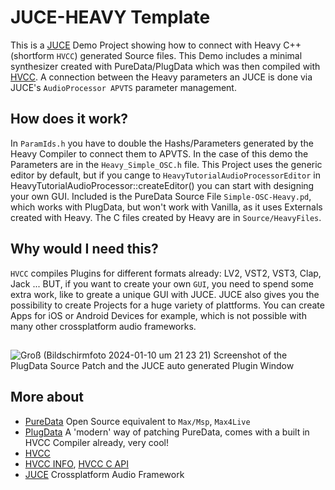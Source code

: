 # JUCE-HEAVY Template
This is a [JUCE](https://juce.com) Demo Project showing how to connect with Heavy C++ (shortform `HVCC`) generated Source files.
This Demo includes a minimal synthesizer created with PureData/PlugData which was then compiled with [HVCC](https://github.com/Wasted-Audio/hvcc). A connection between the Heavy parameters an JUCE is done via JUCE's `AudioProcessor APVTS` parameter management.



## How does it work?
In `ParamIds.h` you have to double the Hashs/Parameters generated by the Heavy Compiler to connect them to APVTS. In the case of this demo the Parameters are in the `Heavy_Simple_OSC.h` file.
This Project uses the generic editor by default, but if you cange to `HeavyTutorialAudioProcessorEditor` in HeavyTutorialAudioProcessor::createEditor() you can start with designing your own GUI.
Included is the PureData Source File `Simple-OSC-Heavy.pd`, which works with PlugData, but won't work with Vanilla, as it uses Externals created with Heavy. The C files created by Heavy are in `Source/HeavyFiles`.



## Why would I need this?
`HVCC` compiles Plugins for different formats already: LV2, VST2, VST3, Clap, Jack ... 
BUT, if you want to create your own `GUI`, you need to spend some extra work, like to greate a unique GUI with JUCE.
JUCE also gives you the possibility to create Projects for a huge variety of plattforms. You can create Apps for iOS or Android Devices for example, which is not possible with many other crossplatform audio frameworks.

##



![Groß (Bildschirmfoto 2024-01-10 um 21 23 21)](https://github.com/o-g-sus/JUCE-HEAVY/assets/1574482/965c4212-811f-4418-bd54-f9096a2225e6)
Screenshot of the PlugData Source Patch and the JUCE auto generated Plugin Window

## More about
- [PureData](https://puredata.info) Open Source equivalent to `Max/Msp`, `Max4Live`
- [PlugData](https://plugdata.org) A 'modern' way of patching PureData, comes with a built in HVCC Compiler already, very cool! 
- [HVCC](https://github.com/Wasted-Audio/hvcc) 
- [HVCC INFO](https://wasted-audio.github.io/hvcc/), [HVCC C API](https://wasted-audio.github.io/hvcc/docs/05.c.html)
- [JUCE](https://juce.com) Crossplatform Audio Framework
